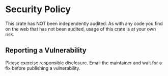 # Security Policy

This crate has NOT been independently audited.  As with any code you find on the web that has not been audited, usage of this crate is at your own risk.

## Reporting a Vulnerability

Please exercise responsible disclosure. Email the maintainer and wait for a fix before publishing a vulnerability.
